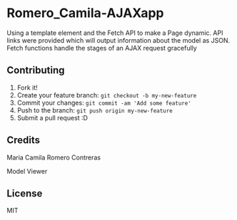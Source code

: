 # Romero_Camila-AJAXapp

Using a template element and the Fetch API to make a Page dynamic. API links were provided which will output information about the model as JSON. Fetch functions handle the stages of an AJAX request gracefully

## Contributing

1. Fork it!
2. Create your feature branch: `git checkout -b my-new-feature`
3. Commit your changes: `git commit -am 'Add some feature'`
4. Push to the branch: `git push origin my-new-feature`
5. Submit a pull request :D

## Credits

Maria Camila Romero Contreras

Model Viewer

## License

MIT
